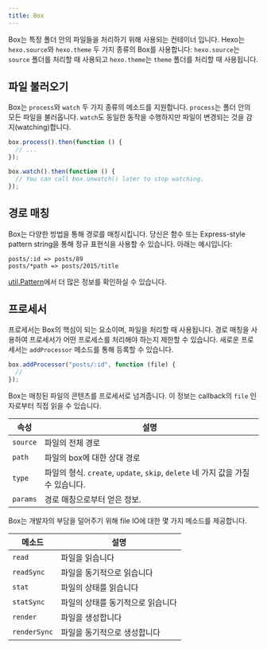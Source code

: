 ```yaml
---
title: Box
---
```


Box는 특정 폴더 안의 파일들을 처리하기 위해 사용되는 컨테이너 입니다. Hexo는 `hexo.source`와 `hexo.theme` 두 가지 종류의 Box를 사용합니다: `hexo.source`는 `source` 폴더를 처리할 때 사용되고 `hexo.theme`는 `theme` 폴더를 처리할 때 사용됩니다.

## 파일 불러오기

Box는 `process`와 `watch` 두 가지 종류의 메소드를 지원합니다. `process`는 폴더 안의 모든 파일을 불러옵니다. `watch`도 동일한 동작을 수행하지만 파일이 변경되는 것을 감지(watching)합니다.

```js
box.process().then(function () {
  // ...
});

box.watch().then(function () {
  // You can call box.unwatch() later to stop watching.
});
```

## 경로 매칭

Box는 다양한 방법을 통해 경로를 매칭시킵니다. 당신은 함수 또는 Express-style pattern string을 통해 정규 표현식을 사용할 수 있습니다. 아래는 예시입니다:

```plain
posts/:id => posts/89
posts/*path => posts/2015/title
```

[util.Pattern]에서 더 많은 정보를 확인하실 수 있습니다.

## 프로세서

프로세서는 Box의 핵심이 되는 요소이며, 파일을 처리할 때 사용됩니다. 경로 매칭을 사용하여 프로세서가 어떤 프로세스를 처리해야 하는지 제한할 수 있습니다. 새로운 프로세서는 `addProcessor` 메소드를 통해 등록할 수 있습니다.

```js
box.addProcessor("posts/:id", function (file) {
  //
});
```

Box는 매칭된 파일의 콘텐츠를 프로세서로 넘겨줍니다. 이 정보는 callback의 `file` 인자로부터 직접 읽을 수 있습니다.

| 속성     | 설명                                                                             |
| -------- | -------------------------------------------------------------------------------- |
| `source` | 파일의 전체 경로                                                                 |
| `path`   | 파일의 box에 대한 상대 경로                                                      |
| `type`   | 파일의 형식. `create`, `update`, `skip`, `delete` 네 가지 값을 가질 수 있습니다. |
| `params` | 경로 매칭으로부터 얻은 정보.                                                     |

Box는 개발자의 부담을 덜어주기 위해 file IO에 대한 몇 가지 메소드를 제공합니다.

| 메소드       | 설명                              |
| ------------ | --------------------------------- |
| `read`       | 파일을 읽습니다                   |
| `readSync`   | 파일을 동기적으로 읽습니다        |
| `stat`       | 파일의 상태를 읽습니다            |
| `statSync`   | 파일의 상태를 동기적으로 읽습니다 |
| `render`     | 파일을 생성합니다                 |
| `renderSync` | 파일을 동기적으로 생성합니다      |

[util.Pattern]: https://github.com/hexojs/hexo-util#patternrule
